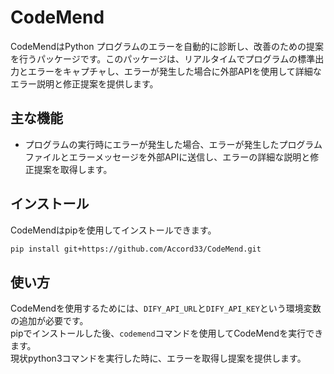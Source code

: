 # CodeMend
CodeMendはPython プログラムのエラーを自動的に診断し、改善のための提案を行うパッケージです。このパッケージは、リアルタイムでプログラムの標準出力とエラーをキャプチャし、エラーが発生した場合に外部APIを使用して詳細なエラー説明と修正提案を提供します。

## 主な機能
- プログラムの実行時にエラーが発生した場合、エラーが発生したプログラムファイルとエラーメッセージを外部APIに送信し、エラーの詳細な説明と修正提案を取得します。

## インストール
CodeMendはpipを使用してインストールできます。
```bash
pip install git+https://github.com/Accord33/CodeMend.git
```

## 使い方
CodeMendを使用するためには、```DIFY_API_URL```と```DIFY_API_KEY```という環境変数の追加が必要です。<br>
pipでインストールした後、```codemend```コマンドを使用してCodeMendを実行できます。<br>
現状python3コマンドを実行した時に、エラーを取得し提案を提供します。